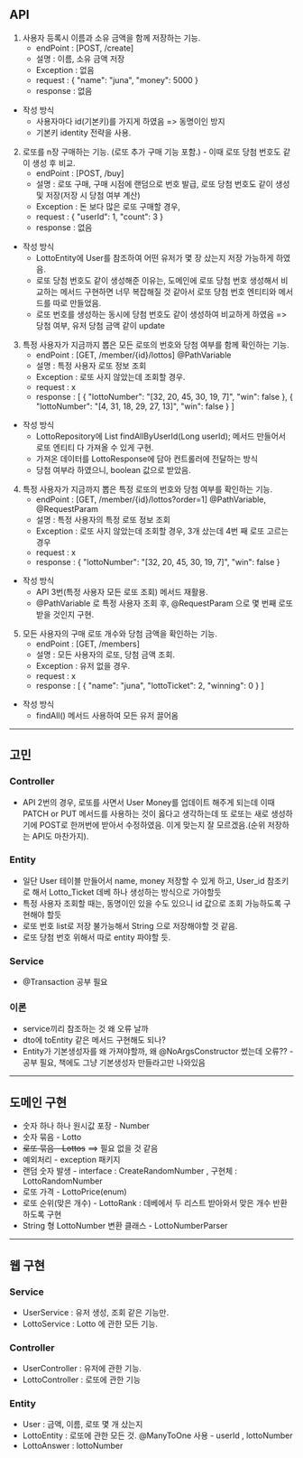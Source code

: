 ## API

1. 사용자 등록시 이름과 소유 금액을 함께 저장하는 기능.
   * endPoint : [POST, /create]
   * 설명 : 이름, 소유 금액 저장
   * Exception : 없음
   * request :
     {
     "name": "juna",
     "money": 5000
     }
   * response : 없음
   
* 작성 방식
  * 사용자마다 id(기본키)를 가지게 하였음 => 동명이인 방지
  * 기본키 identity 전략을 사용.

2. 로또를 n장 구매하는 기능. (로또 추가 구매 기능 포함.) - 이때 로또 당첨 번호도 같이 생성 후 비교.
   * endPoint : [POST, /buy]
   * 설명 : 로또 구매, 구매 시점에 랜덤으로 번호 발급, 로또 당첨 번호도 같이 생성 및 저장(저장 시 당첨 여부 계산)
   * Exception : 돈 보다 많은 로또 구매할 경우, 
   * request :
     {
     "userId": 1,
     "count": 3
     }
   * response : 없음

* 작성 방식
    * LottoEntity에 User를 참조하여 어떤 유저가 몇 장 샀는지 저장 가능하게 하였음.
    * 로또 당첨 번호도 같이 생성해준 이유는, 도메인에 로또 당첨 번호 생성해서 비교하는 메서드 구현하면 너무 복잡해질 것 같아서 로또 당첨 번호 엔티티와 메서드를 따로 만들었음.
    * 로또 번호를 생성하는 동시에 당첨 번호도 같이 생성하여 비교하게 하였음 => 당첨 여부, 유저 당첨 금액 같이 update

3. 특정 사용자가 지금까지 뽑은 모든 로또의 번호와 당첨 여부를 함께 확인하는 기능.
    * endPoint : [GET, /member/{id}/lottos] @PathVariable
    * 설명 : 특정 사용자 로또 정보 조회
    * Exception : 로또 사지 않았는데 조회할 경우.
    * request : x 
    * response :
      [
      {
      "lottoNumber": "[32, 20, 45, 30, 19, 7]",
      "win": false
      },
      {
      "lottoNumber": "[4, 31, 18, 29, 27, 13]",
      "win": false
      }
      ]
   
* 작성 방식
  * LottoRepository에 List<LottoEntity-> findAllByUserId(Long userId); 메서드 만들어서 로또 엔티티 다 가져올 수 있게 구현.
  * 가져온 데이터를 LottoResponse에 담아 컨트롤러에 전달하는 방식
  * 당첨 여부라 하였으니, boolean 값으로 받았음.

4. 특정 사용자가 지금까지 뽑은 특정 로또의 번호와 당첨 여부를 확인하는 기능.
    * endPoint : [GET, /member/{id}/lottos?order=1] @PathVariable, @RequestParam
    * 설명 : 특정 사용자의 특정 로또 정보 조회
    * Exception : 로또 사지 않았는데 조회할 경우, 3개 샀는데 4번 째 로또 고르는 경우
    * request : x
    * response :
      {
      "lottoNumber": "[32, 20, 45, 30, 19, 7]",
      "win": false
      }
   
* 작성 방식
  * API 3번(특정 사용자 모든 로또 조회) 메서드 재활용.
  * @PathVariable 로 특정 사용자 조회 후, @RequestParam 으로 몇 번째 로또 받을 것인지 구현.

5. 모든 사용자의 구매 로또 개수와 당첨 금액을 확인하는 기능.
   * endPoint : [GET, /members] 
   * 설명 : 모든 사용자의 로또, 당첨 금액 조회.
   * Exception : 유저 없을 경우.
   * request : x
   * response :
     [
     {
     "name": "juna",
     "lottoTicket": 2,
     "winning": 0
     }
     ]

* 작성 방식
  * findAll() 메서드 사용하여 모든 유저 끌어옴

---
## 고민

### Controller
* API 2번의 경우, 로또를 사면서 User Money를 업데이트 해주게 되는데 이때 PATCH or PUT 메서드를 사용하는 것이 옳다고 생각하는데 또 로또는 새로 생성하기에 POST로 한꺼번에 받아서 수정하였음. 이게 맞는지 잘 모르겠음.(순위 저장하는 API도 마찬가지).

### Entity
* 일단 User 테이블 만들어서 name, money 저장할 수 있게 하고, User_id 참조키로 해서 Lotto_Ticket 데베 하나 생성하는 방식으로 가야할듯
* 특정 사용자 조회할 때는, 동명이인 있을 수도 있으니 id 값으로 조회 가능하도록 구현해야 할듯
* 로또 번호 list로 저장 불가능해서 String 으로 저장해야할 것 같음.
* 로또 당첨 번호 위해서 따로 entity 파야할 듯.

### Service
* @Transaction 공부 필요

### 이론
* service끼리 참조하는 것 왜 오류 날까
* dto에 toEntity 같은 메서드 구현해도 되나?
* Entity가 기본생성자를 왜 가져야할까, 왜 @NoArgsConstructor 썼는데 오류?? - 공부 필요, 책에도 그냥 기본생성자 만들라고만 나와있음


---
## 도메인 구현

* 숫자 하나 하나 원시값 포장 - Number
* 숫자 묶음 - Lotto
* ~~로또 묶음 - Lottos~~ ==> 필요 없을 것 같음
* 예외처리 - exception 패키지
* 랜덤 숫자 발생 - interface : CreateRandomNumber , 구현체 : LottoRandomNumber
* 로또 가격 - LottoPrice(enum)
* 로또 순위(맞은 개수) - LottoRank : 데베에서 두 리스트 받아와서 맞은 개수 반환하도록 구현
* String 형 LottoNumber 변환 클래스 - LottoNumberParser
---
## 웹 구현

### Service

* UserService : 유저 생성, 조회 같은 기능만.
* LottoService : Lotto 에 관한 모든 기능.

### Controller

* UserController : 유저에 관한 기능.
* LottoController : 로또에 관한 기능

### Entity

* User : 금액, 이름, 로또 몇 개 샀는지
* LottoEntity : 로또에 관한 모든 것. @ManyToOne 사용 - userId , lottoNumber
* LottoAnswer : lottoNumber

